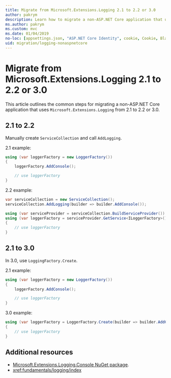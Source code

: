 ```yaml
---
title: Migrate from Microsoft.Extensions.Logging 2.1 to 2.2 or 3.0
author: pakrym
description: Learn how to migrate a non-ASP.NET Core application that uses Microsoft.Extensions.Logging from 2.1 to 2.2 or 3.0.
ms.author: pakrym
ms.custom: mvc
ms.date: 01/04/2019
no-loc: [appsettings.json, "ASP.NET Core Identity", cookie, Cookie, Blazor, "Blazor Server", "Blazor WebAssembly", "Identity", "Let's Encrypt", Razor, SignalR]
uid: migration/logging-nonaspnetcore
---
```


# Migrate from Microsoft.Extensions.Logging 2.1 to 2.2 or 3.0

This article outlines the common steps for migrating a non-ASP.NET Core application that uses `Microsoft.Extensions.Logging` from 2.1 to 2.2 or 3.0.

## 2.1 to 2.2

Manually create `ServiceCollection` and call `AddLogging`.

2.1 example:

```csharp
using (var loggerFactory = new LoggerFactory())
{
    loggerFactory.AddConsole();

    // use loggerFactory
}
```

2.2 example:

```csharp
var serviceCollection = new ServiceCollection();
serviceCollection.AddLogging(builder => builder.AddConsole());

using (var serviceProvider = serviceCollection.BuildServiceProvider())
using (var loggerFactory = serviceProvider.GetService<ILoggerFactory>())
{
    // use loggerFactory
}
```

## 2.1 to 3.0

In 3.0, use `LoggingFactory.Create`.

2.1 example:

```csharp
using (var loggerFactory = new LoggerFactory())
{
    loggerFactory.AddConsole();

    // use loggerFactory
}
```

3.0 example:

```csharp
using (var loggerFactory = LoggerFactory.Create(builder => builder.AddConsole()))
{
    // use loggerFactory
}
```

## Additional resources

* [Microsoft.Extensions.Logging.Console NuGet package](https://www.nuget.org/packages/Microsoft.Extensions.Logging.Console/).
* <xref:fundamentals/logging/index>
